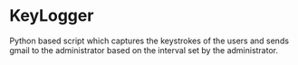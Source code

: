 # KeyLogger
Python based script which captures the keystrokes of the users and sends gmail to the administrator based on the interval set by the administrator.


 
